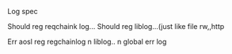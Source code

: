 Log spec


Should reg reqchaink log...
Should reg liblog...(just like file rw,,http

Err aosl  reg regchainlog n liblog..  n global err log


